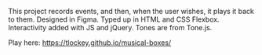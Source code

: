 This project records events, and then, when the user wishes, it plays it back to them. 
Designed in Figma. Typed up in HTML and CSS Flexbox. Interactivity added with JS and jQuery.
Tones are from Tone.js.

Play here:
https://tlockey.github.io/musical-boxes/
